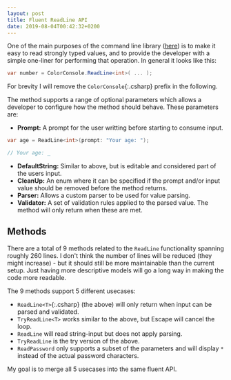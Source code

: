 ```yaml
---
layout: post
title: Fluent ReadLine API
date: 2019-08-04T00:42:32+0200
---
```


One of the main purposes of the command line library ([here](https://github.com/deaddog/CommandLineParsing)) is to make it easy to read strongly typed values, and to provide the developer with a simple one-liner for performing that operation. In general it looks like this:
``` csharp
var number = ColorConsole.ReadLine<int>( ... );
```
For brevity I will remove the `ColorConsole`{:.csharp} prefix in the following.

The method supports a range of optional parameters which allows a developer to configure how the method should behave.
These parameters are:

- **Prompt:** A prompt for the user writting before starting to consume input.

``` csharp
var age = ReadLine<int>(prompt: "Your age: ");

// Your age: _
```

- **DefaultString:** Similar to above, but is editable and considered part of the users input.
- **CleanUp:** An enum where it can be specified if the prompt and/or input value should be removed before the method returns.
- **Parser:** Allows a custom parser to be used for value parsing.
- **Validator:** A set of validation rules applied to the parsed value.
The method will only return when these are met.

## Methods
There are a total of 9 methods related to the `ReadLine` functionality spanning roughly 260 lines.
I don't think the number of lines will be reduced (they might increase) - but it should still be more maintainable than the current setup.
Just having more descriptive models will go a long way in making the code more readable.

The 9 methods support 5 different usecases:

- `ReadLine<T>`{:.csharp} (the above) will only return when input can be parsed and validated.
- `TryReadLine<T>` works similar to the above, but Escape will cancel the loop.
- `ReadLine` will read string-input but does not apply parsing.
- `TryReadLine` is the try version of the above.
- `ReadPassword` only supports a subset of the parameters and will display `*` instead of the actual password characters.

My goal is to merge all 5 usecases into the same fluent API.